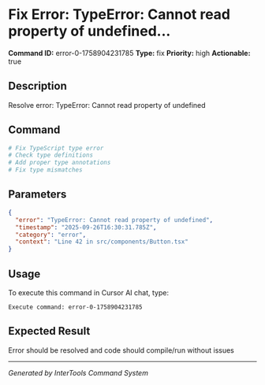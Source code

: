 # Fix Error: TypeError: Cannot read property of undefined...

**Command ID:** error-0-1758904231785
**Type:** fix
**Priority:** high
**Actionable:** true

## Description
Resolve error: TypeError: Cannot read property of undefined

## Command
```bash
# Fix TypeScript type error
# Check type definitions
# Add proper type annotations
# Fix type mismatches
```

## Parameters
```json
{
  "error": "TypeError: Cannot read property of undefined",
  "timestamp": "2025-09-26T16:30:31.785Z",
  "category": "error",
  "context": "Line 42 in src/components/Button.tsx"
}
```

## Usage
To execute this command in Cursor AI chat, type:
```
Execute command: error-0-1758904231785
```

## Expected Result
Error should be resolved and code should compile/run without issues

---
*Generated by InterTools Command System*

